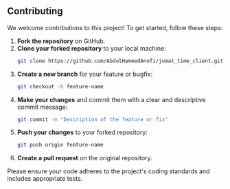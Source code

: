 ## Contributing

We welcome contributions to this project! To get started, follow these steps:

1. **Fork the repository** on GitHub.
2. **Clone your forked repository** to your local machine:
    ```sh
    git clone https://github.com/AbdulHameedAnofi/jumat_time_client.git
    ```
3. **Create a new branch** for your feature or bugfix:
    ```sh
    git checkout -b feature-name
    ```
4. **Make your changes** and commit them with a clear and descriptive commit message:
    ```sh
    git commit -m "Description of the feature or fix"
    ```
5. **Push your changes** to your forked repository:
    ```sh
    git push origin feature-name
    ```
6. **Create a pull request** on the original repository.

Please ensure your code adheres to the project's coding standards and includes appropriate tests.
